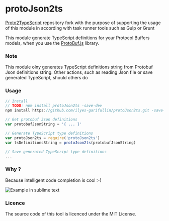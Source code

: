 protoJson2ts
================

[Proto2TypeScript](https://github.com/SINTEF-9012/Proto2TypeScript) repository fork with the purpose of supporting the usage of this module in according with task runner tools such as Gulp or Grunt

This module generate TypeScript definitions for your Protocol Buffers models, when you use the [ProtoBuf.js](https://github.com/dcodeIO/ProtoBuf.js/) library.

### Note

This module olny generates TypeScript definitions string from Protobuf Json definitions string. Other actions, such as reading Json file or save generated TypeScript, should others do

### Usage
```js
// Install
// TODO: npm install protoJson2ts -save-dev
npm install https://github.com/ilyes-garifullin/protoJson2ts.git -save-dev

// Get protobuf Json definitions 
var protobufJsonString = '{ ... }'

// Generate TypeScript type definitions
var protoJson2ts = require('protoJson2ts')
var tsDefinitionsString = protoJson2ts(protobufJsonString)

// Save generated TypeScript type definitions
...

```

### Why ?

Because intelligent code completion is cool :-)

![](http://i.imgur.com/evVnEM5.png "Example in sublime text")

### Licence

The source code of this tool is licenced under the MIT License.
